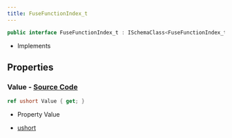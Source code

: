 ```yaml
---
title: FuseFunctionIndex_t
---
```


```csharp
public interface FuseFunctionIndex_t : ISchemaClass<FuseFunctionIndex_t>, ISchemaField, ISchemaClass, INativeHandle
```

- Implements

## Properties

### **Value** - [Source Code](https://github.com/swiftly-solution/swiftlys2/blob/main/managed/src/SwiftlyS2.Generated/Schemas/Interfaces/FuseFunctionIndex_t.cs#L16)

```csharp
ref ushort Value { get; }
```

- Property Value

- [ushort](https://learn.microsoft.com/dotnet/api/system.uint16)

